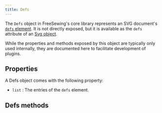 ```yaml
---
title: Defs
---
```


The `Defs` object in FreeSewing's core library represents an SVG document's
[`defs` element](https://developer.mozilla.org/en-US/docs/Web/SVG/Element/defs).
It is not directly exposed, but it is available as the `defs` attribute
of an [Svg object](/reference/api/svg/defs).

While the properties and methods exposed by this object are typically only used internally,
they are documented here to facilitate development of plugins.

## Properties

A Defs object comes with the following property:

- `list` : The entries of the `defs` element.

## Defs methods

<ReadMore />

